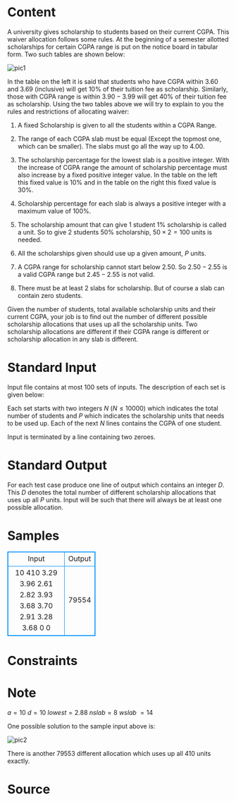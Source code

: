 
# Content

A university gives scholarship to students based on their current CGPA. This waiver allocation follows some rules. At the beginning of a semester allotted scholarships for certain CGPA range is put on the notice board in tabular form. Two such tables are shown below: 

![pic1](/source/lutece/automatic-scholarship-calculation/img/aHR0cHM6Ly9oZXJhbm8uZ2l0aHViLmlvL2ltYWdlcy9MdXRlY2UvMTY2Ni0xLnBuZw==.png)

In the table on the left it is said that students who have CGPA within $3.60$ and $3.69$ (inclusive) will get $10\%$ of their tuition fee as scholarship. Similarly, those with CGPA range is within $3.90-3.99$ will get $40\%$ of their tuition fee as scholarship. Using the two tables above we will try to explain to you the rules and restrictions of allocating waiver:

1. A fixed Scholarship is given to all the students within a CGPA Range.

2. The range of each CGPA slab must be equal (Except the topmost one, which can be smaller). The slabs must go all the way up to $4.00$.

3. The scholarship percentage for the lowest slab is a positive integer. With the increase of CGPA range the amount of scholarship percentage must also increase by a fixed positive integer value. In the table on the left this fixed value is $10\%$ and in the table on the right this fixed value is $30\%$.

4. Scholarship percentage for each slab is always a positive integer with a maximum value of $100\%$.

5. The scholarship amount that can give $1$ student $1\%$ scholarship is called a unit. So to give $2$ students $50\%$ scholarship, $50\times 2 = 100$ units is needed.

6. All the scholarships given should use up a given amount, $P$ units.

7. A CGPA range for scholarship cannot start below $2.50$. So $2.50-2.55$ is a valid CGPA range but $2.45-2.55$ is not valid.

8. There must be at least $2$ slabs for scholarship. But of course a slab can contain zero students.

Given the number of students, total available scholarship units and their current CGPA, your job is to find out the number of different possible scholarship allocations that uses up all the scholarship units. Two scholarship allocations are different if their CGPA range is different or scholarship allocation in any slab is different.

# Standard Input

Input file contains at most $100$ sets of inputs. The description of each set is given below:

Each set starts with two integers $N$ $(N\le 10000)$ which indicates the total number of students and $P$ which indicates the scholarship units that needs to be used up. Each of the next $N$ lines contains the CGPA of one student.

Input is terminated by a line containing two zeroes.

# Standard Output

For each test case produce one line of output which contains an integer $D$. This $D$ denotes the total number of different scholarship allocations that uses up all $P$ units. Input will be such that there will always be at least one possible allocation.

# Samples

<style>
        table,table tr th, table tr td { border:1px solid #0094ff; }
        table { width: 200px; min-height: 25px; line-height: 25px; text-align: center; border-collapse: collapse;}   
    </style>
<table>
	<tr>
		<td>Input</td>
		<td>Output</td>
	</tr>
<tr><td>10 410
3.29
3.96
2.61
2.82
3.93
3.68
3.70
2.91
3.28
3.68
0 0</td><td>79554</td></tr></table>


# Constraints



# Note

$a = 10\ d = 10\ lowest = 2.88\ nslab = 8\ wslab\ = 14$

One possible solution to the sample input above is:

![pic2](/source/lutece/automatic-scholarship-calculation/img/aHR0cHM6Ly9oZXJhbm8uZ2l0aHViLmlvL2ltYWdlcy9MdXRlY2UvMTY2Ni0yLnBuZw==.png)

There is another $79553$ different allocation which uses up all $410$ units exactly.

# Source


